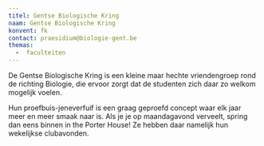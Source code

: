 ```yaml
---
titel: Gentse Biologische Kring
naam: Gentse Biologische Kring
konvent: fk
contact: praesidium@biologie-gent.be
themas:
  -  faculteiten
---
```


De Gentse Biologische Kring is een kleine maar hechte vriendengroep rond de richting Biologie, die ervoor zorgt dat de studenten zich daar zo welkom mogelijk voelen.

Hun proefbuis-jeneverfuif is een graag geproefd concept waar elk jaar meer en meer smaak naar is. Als je je op maandagavond verveelt, spring dan eens binnen in the Porter House! Ze hebben daar namelijk hun wekelijkse clubavonden.
